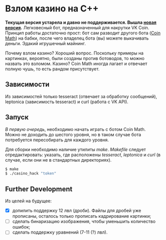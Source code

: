 # Взлом казино на С++

**Текущая версия устарела и давно не поддерживается. Вышла [новая версия](https://github.com/shreddered/CasinoHackUltimate2).**
Легковесный бот, предназначенный для накрутки VK Coin.
Принцип работы достаточно прост: бот сам разводит другого бота ([Coin Math](https://vk.com/coinmath)) на бабки, после чего владелец бота (вы)
можете выкачивать деньги. Эдакий игрушечный майнинг.

Почему взлом казино? Хороший вопрос. Поскольку примеры на картинках, вероятно, были созданы против ботоводов,
то можно назвать это взломом. Казино? Coin Math иногда лагает и отвечает полную чушь, то есть рандом присутствует.


## Зависимости

Из зависимостей только tesseract (отвечает за обработку сообщений), 
leptonica (зависимость tesseract) и curl (работа с VK API).


## Запуск

*В первую очередь*, необходимо начать играть с ботом Coin Math. 
Можно не доходить до шестого уровня, но в таком случае бота потребуется пересобирать для каждого уровня.

Для сборки необходимо наличие утилиты _make_.
_Makefile_ следует отредактировать: указать, где расположены _tesseract_, _leptonica_ и _curl_
(в случае, если они не в стандартных директориях).
```bash
$ make
$ ./casino_hack "token"
```


## Further Development

Из целей на будущее:
- [x] допилить поддержку 12 лвл (дроби).
    Файлы для дробей уже прописаны, осталось только прописать кадрирование картинки;
- [ ] сделать бинаризацию изображения, чтобы уменьшить количество ошибок;
- [ ] сделать поддержку уравнений (7-11 (?) лвл).
